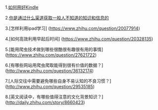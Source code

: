 1.[如何用好Kindle](https://www.zhihu.com/question/21158269)

2.[你是通过什么渠道获取一般人不知道的知识和信息的](https://www.zhihu.com/question/24326030)

3.[怎样利用ipad学习] (https://www.zhihu.com/question/20077914)

4.[如何高效利用早起后时间] (https://www.zhihu.com/question/20328135)

5.[能用爬虫技术做到哪些很酷很有趣很有用的事情] (https://www.zhihu.com/question/27621722)

6.[有哪些网站用爬虫爬取能得到很有价值的数据？] (http://www.zhihu.com/question/36132174)

7.[人际交往中需要避免哪些自身不易认知的不良习惯？] (http://www.zhihu.com/question/29535185)

8.[英文阅读中，有哪些值得注意的文化背景知识？] (http://daily.zhihu.com/story/8660423)
